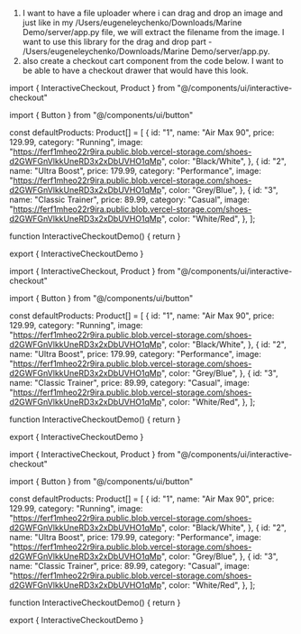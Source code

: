 1) I want to have a file uploader where i can drag and drop an image and just like in my /Users/eugeneleychenko/Downloads/Marine Demo/server/app.py file, we will extract the filename from the image. I want to use this library for the drag and drop part - /Users/eugeneleychenko/Downloads/Marine Demo/server/app.py.
2) also create a checkout cart component from the code below. I want to be able to have a checkout drawer that would have this look.


import { InteractiveCheckout, Product } from "@/components/ui/interactive-checkout"

import { Button } from "@/components/ui/button"

const defaultProducts: Product[] = [
    {
        id: "1",
        name: "Air Max 90",
        price: 129.99,
        category: "Running",
        image: "https://ferf1mheo22r9ira.public.blob.vercel-storage.com/shoes-d2GWFGnVlkkUneRD3x2xDbUVHO1qMp",
        color: "Black/White",
    },
    {
        id: "2",
        name: "Ultra Boost",
        price: 179.99,
        category: "Performance",
        image: "https://ferf1mheo22r9ira.public.blob.vercel-storage.com/shoes-d2GWFGnVlkkUneRD3x2xDbUVHO1qMp",
        color: "Grey/Blue",
    },
    {
        id: "3",
        name: "Classic Trainer",
        price: 89.99,
        category: "Casual",
        image: "https://ferf1mheo22r9ira.public.blob.vercel-storage.com/shoes-d2GWFGnVlkkUneRD3x2xDbUVHO1qMp",
        color: "White/Red",
    },
];


function InteractiveCheckoutDemo() {
    return <InteractiveCheckout products={defaultProducts} />
}

export { InteractiveCheckoutDemo }

import { InteractiveCheckout, Product } from "@/components/ui/interactive-checkout"

import { Button } from "@/components/ui/button"

const defaultProducts: Product[] = [
    {
        id: "1",
        name: "Air Max 90",
        price: 129.99,
        category: "Running",
        image: "https://ferf1mheo22r9ira.public.blob.vercel-storage.com/shoes-d2GWFGnVlkkUneRD3x2xDbUVHO1qMp",
        color: "Black/White",
    },
    {
        id: "2",
        name: "Ultra Boost",
        price: 179.99,
        category: "Performance",
        image: "https://ferf1mheo22r9ira.public.blob.vercel-storage.com/shoes-d2GWFGnVlkkUneRD3x2xDbUVHO1qMp",
        color: "Grey/Blue",
    },
    {
        id: "3",
        name: "Classic Trainer",
        price: 89.99,
        category: "Casual",
        image: "https://ferf1mheo22r9ira.public.blob.vercel-storage.com/shoes-d2GWFGnVlkkUneRD3x2xDbUVHO1qMp",
        color: "White/Red",
    },
];


function InteractiveCheckoutDemo() {
    return <InteractiveCheckout products={defaultProducts} />
}

export { InteractiveCheckoutDemo }

import { InteractiveCheckout, Product } from "@/components/ui/interactive-checkout"

import { Button } from "@/components/ui/button"

const defaultProducts: Product[] = [
    {
        id: "1",
        name: "Air Max 90",
        price: 129.99,
        category: "Running",
        image: "https://ferf1mheo22r9ira.public.blob.vercel-storage.com/shoes-d2GWFGnVlkkUneRD3x2xDbUVHO1qMp",
        color: "Black/White",
    },
    {
        id: "2",
        name: "Ultra Boost",
        price: 179.99,
        category: "Performance",
        image: "https://ferf1mheo22r9ira.public.blob.vercel-storage.com/shoes-d2GWFGnVlkkUneRD3x2xDbUVHO1qMp",
        color: "Grey/Blue",
    },
    {
        id: "3",
        name: "Classic Trainer",
        price: 89.99,
        category: "Casual",
        image: "https://ferf1mheo22r9ira.public.blob.vercel-storage.com/shoes-d2GWFGnVlkkUneRD3x2xDbUVHO1qMp",
        color: "White/Red",
    },
];


function InteractiveCheckoutDemo() {
    return <InteractiveCheckout products={defaultProducts} />
}

export { InteractiveCheckoutDemo }